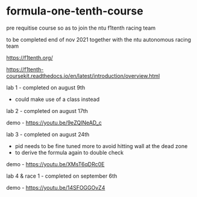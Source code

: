 # formula-one-tenth-course

pre requitise course so as to join the ntu f1tenth racing team 

to be completed end of nov 2021 together with the ntu autonomous racing team

https://f1tenth.org/

https://f1tenth-coursekit.readthedocs.io/en/latest/introduction/overview.html

lab 1 - completed on august 9th

- could make use of a class instead

lab 2 - completed on august 17th

demo - https://youtu.be/9eZQlNeAD_c
    
lab 3 - completed on august 24th

- pid needs to be fine tuned more to avoid hitting wall at the dead zone
- to derive the formula again to double check

demo - https://youtu.be/XMsT6qDRc0E

lab 4 & race 1 - completed on september 6th

demo - https://youtu.be/14SFOGGOvZ4
